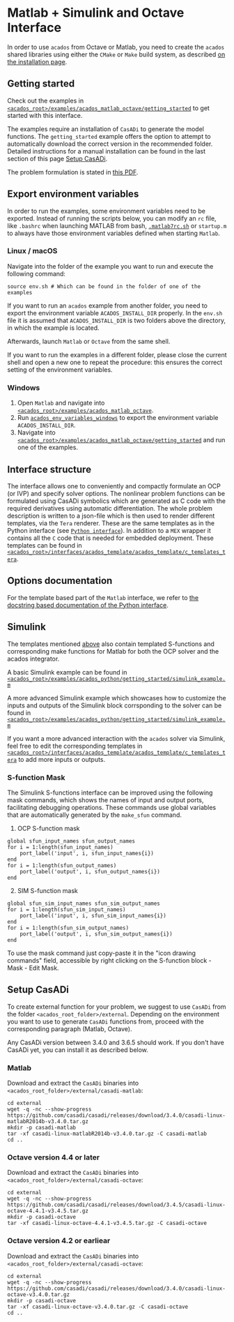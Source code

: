 # Matlab + Simulink and Octave Interface

In order to use `acados` from Octave or Matlab, you need to create the `acados` shared libraries using either the `CMake` or `Make` build system, as described [on the installation page](../installation/index.md).

## Getting started
Check out the examples in [`<acados_root>/examples/acados_matlab_octave/getting_started`](https://github.com/acados/acados/tree/master/examples/acados_matlab_octave/getting_started) to get started with this interface.

The examples require an installation of `CasADi` to generate the model functions.
The `getting_started` example offers the option to attempt to automatically download the correct version in the recommended folder.
Detailed instructions for a manual installation can be found in the last section of this page [Setup CasADi](#setup-casadi).

The problem formulation is stated in [this PDF](https://github.com/acados/acados/tree/master/docs/problem_formulation/problem_formulation_ocp_mex.pdf).


## Export environment variables
In order to run the examples, some environment variables need to be exported.
Instead of running the scripts below, you can modify an `rc` file, like `.bashrc` when launching MATLAB from bash,
[`.matlab7rc.sh`](https://discourse.acados.org/t/matlab-mex-more-elegant-way-to-setup-env-sh/62/4) or `startup.m` to always have those environment variables defined when starting `Matlab`.

### Linux / macOS
Navigate into the folder of the example you want to run and execute the following command:
```
source env.sh # Which can be found in the folder of one of the examples
```

If you want to run an `acados` example from another folder, you need to export the environment variable `ACADOS_INSTALL_DIR` properly.
In the `env.sh` file it is assumed that `ACADOS_INSTALL_DIR` is two folders above the directory, in which the example is located.

Afterwards, launch `Matlab` or `Octave` from the same shell.

If you want to run the examples in a different folder, please close the current shell and open a new one to repeat the procedure: this ensures the correct setting of the environment variables.

### Windows
1. Open `Matlab` and navigate into [`<acados_root>/examples/acados_matlab_octave`](https://github.com/acados/acados/blob/master/examples/acados_matlab_octave).
2. Run [`acados_env_variables_windows`](https://github.com/acados/acados/blob/master/examples/acados_matlab_octave/acados_env_variables_windows.m) to export the environment variable `ACADOS_INSTALL_DIR`.
3. Navigate into [`<acados_root>/examples/acados_matlab_octave/getting_started`](https://github.com/acados/acados/tree/master/examples/acados_matlab_octave/getting_started) and run one of the examples.


## Interface structure
The interface allows one to conveniently and compactly formulate an OCP (or IVP) and specify solver options.
The nonlinear problem functions can be formulated using CasADi symbolics which are generated as C code with the required derivatives using automatic differentiation.
The whole problem description is written to a json-file which is then used to render different templates, via the `Tera` renderer.
These are the same templates as in the Python interface (see [`Python interface`](../python_interface/index.md)).
In addition to a `MEX` wrapper it contains all the `C` code that is needed for embedded deployment.
These templates can be found in [`<acados_root>/interfaces/acados_template/acados_template/c_templates_tera`](https://github.com/acados/acados/tree/master/interfaces/acados_template/acados_template/c_templates_tera).

## Options documentation
For the template based part of the `Matlab` interface, we refer to [the docstring based documentation of the Python interface](../python_interface/index.md).

## Simulink
The templates mentioned [above](#templates) also contain templated S-functions and corresponding make functions for Matlab for both the OCP solver and the acados integrator.

A basic Simulink example can be found in [`<acados_root>/examples/acados_python/getting_started/simulink_example.m`](https://github.com/acados/acados/blob/master/examples/acados_matlab_octave/getting_started/simulink_example.m)

A more advanced Simulink example which showcases how to customize the inputs and outputs of the Simulink block corrsponding to the solver can be found in [`<acados_root>/examples/acados_python/getting_started/simulink_example.m`](https://github.com/acados/acados/blob/master/examples/acados_matlab_octave/getting_started/simulink_example_advanced.m)

If you want a more advanced interaction with the `acados` solver via Simulink, feel free to edit the corresponding templates in [`<acados_root>/interfaces/acados_template/acados_template/c_templates_tera`](https://github.com/acados/acados/tree/master/interfaces/acados_template/acados_template/c_templates_tera) to add more inputs or outputs.

### S-function Mask
The Simulink S-functions interface can be improved using the following mask commands, which shows the names of input and output ports, facilitating debugging operations.
These commands use global variables that are automatically generated by the `make_sfun` command.
1. OCP S-function mask
```
global sfun_input_names sfun_output_names
for i = 1:length(sfun_input_names)
	port_label('input', i, sfun_input_names{i})
end
for i = 1:length(sfun_output_names)
	port_label('output', i, sfun_output_names{i})
end
```
2. SIM S-function mask
```
global sfun_sim_input_names sfun_sim_output_names
for i = 1:length(sfun_sim_input_names)
	port_label('input', i, sfun_sim_input_names{i})
end
for i = 1:length(sfun_sim_output_names)
	port_label('output', i, sfun_sim_output_names{i})
end
```
To use the mask command just copy-paste it in the "icon drawing commands" field, accessible by right clicking on the S-function block - Mask - Edit Mask.

## Setup CasADi
To create external function for your problem, we suggest to use `CasADi` from the folder `<acados_root_folder>/external`.
Depending on the environment you want to use to generate `CasADi` functions from, proceed with the corresponding paragraph (Matlab, Octave).

Any CasADi version between 3.4.0 and 3.6.5 should work.
If you don't have CasADi yet, you can install it as described below.

### **Matlab**
Download and extract the `CasADi` binaries into `<acados_root_folder>/external/casadi-matlab`:
```
cd external
wget -q -nc --show-progress https://github.com/casadi/casadi/releases/download/3.4.0/casadi-linux-matlabR2014b-v3.4.0.tar.gz
mkdir -p casadi-matlab
tar -xf casadi-linux-matlabR2014b-v3.4.0.tar.gz -C casadi-matlab
cd ..
```

### **Octave version 4.4 or later**
Download and extract the `CasADi` binaries into `<acados_root_folder>/external/casadi-octave`:
```
cd external
wget -q -nc --show-progress https://github.com/casadi/casadi/releases/download/3.4.5/casadi-linux-octave-4.4.1-v3.4.5.tar.gz
mkdir -p casadi-octave
tar -xf casadi-linux-octave-4.4.1-v3.4.5.tar.gz -C casadi-octave
```

### **Octave version 4.2 or earliear**
Download and extract the `CasADi` binaries into `<acados_root_folder>/external/casadi-octave`:
```
cd external
wget -q -nc --show-progress https://github.com/casadi/casadi/releases/download/3.4.0/casadi-linux-octave-v3.4.0.tar.gz
mkdir -p casadi-octave
tar -xf casadi-linux-octave-v3.4.0.tar.gz -C casadi-octave
cd ..
```
